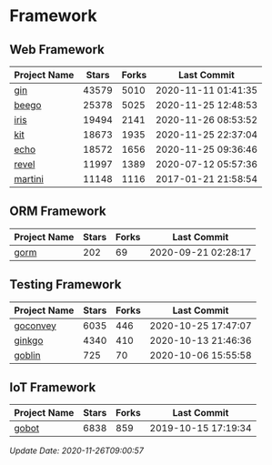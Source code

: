 # Framework

## Web Framework
| Project Name | Stars | Forks | Last Commit |
| ------------ | ----- | ----- | ----------- |
| [gin](https://github.com/gin-gonic/gin) | 43579 | 5010 | 2020-11-11 01:41:35 |
| [beego](https://github.com/astaxie/beego) | 25378 | 5025 | 2020-11-25 12:48:53 |
| [iris](https://github.com/kataras/iris) | 19494 | 2141 | 2020-11-26 08:53:52 |
| [kit](https://github.com/go-kit/kit) | 18673 | 1935 | 2020-11-25 22:37:04 |
| [echo](https://github.com/labstack/echo) | 18572 | 1656 | 2020-11-25 09:36:46 |
| [revel](https://github.com/revel/revel) | 11997 | 1389 | 2020-07-12 05:57:36 |
| [martini](https://github.com/go-martini/martini) | 11148 | 1116 | 2017-01-21 21:58:54 |

## ORM Framework
| Project Name | Stars | Forks | Last Commit |
| ------------ | ----- | ----- | ----------- |
| [gorm](https://github.com/jinzhu/gorm) | 202 | 69 | 2020-09-21 02:28:17 |

## Testing Framework
| Project Name | Stars | Forks | Last Commit |
| ------------ | ----- | ----- | ----------- |
| [goconvey](https://github.com/smartystreets/goconvey) | 6035 | 446 | 2020-10-25 17:47:07 |
| [ginkgo](https://github.com/onsi/ginkgo) | 4340 | 410 | 2020-10-13 21:46:36 |
| [goblin](https://github.com/franela/goblin) | 725 | 70 | 2020-10-06 15:55:58 |

## IoT Framework
| Project Name | Stars | Forks | Last Commit |
| ------------ | ----- | ----- | ----------- |
| [gobot](https://github.com/hybridgroup/gobot) | 6838 | 859 | 2019-10-15 17:19:34 |

*Update Date: 2020-11-26T09:00:57*